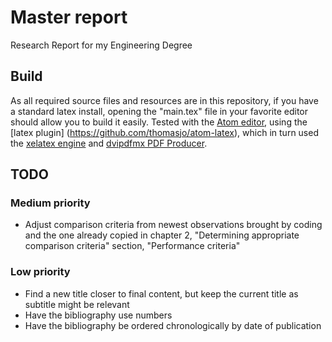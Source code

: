 # Master report
Research Report for my Engineering Degree

## Build

As all required source files and resources are in this repository, if you have a standard latex install, opening the "main.tex" file in your favorite editor should allow you to build it easily. Tested with the [Atom editor](https://atom.io/), using the [latex plugin] (https://github.com/thomasjo/atom-latex), which in turn used the [xelatex engine](http://xetex.sourceforge.net/) and [dvipdfmx PDF Producer](https://www.ctan.org/pkg/dvipdfmx-def).

## TODO

### Medium priority

+ Adjust comparison criteria from newest observations brought by coding and the one already copied in chapter 2, "Determining appropriate comparison criteria" section, "Performance criteria"

### Low priority

+ Find a new title closer to final content, but keep the current title as subtitle might be relevant
+ Have the bibliography use numbers
+ Have the bibliography be ordered chronologically by date of publication
